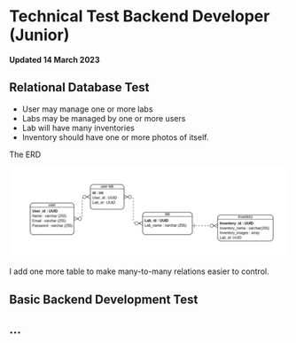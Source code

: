 # Technical Test Backend Developer (Junior)

**Updated 14 March 2023**

## Relational Database Test

- User may manage one or more labs
- Labs may be managed by one or more users
- Lab will have many inventories
- Inventory should have one or more photos of itself.

The ERD

![ERD](docs/Screenshot%20from%202023-03-14%2014-55-26.png)

I add one more table to make many-to-many relations easier to control.

## Basic Backend Development Test

## ...
